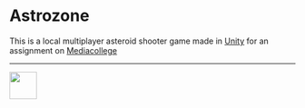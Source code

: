# Astrozone

This is a local multiplayer asteroid shooter game made in <a href="https://unity3d.com/" target="_blank">Unity</a> for an assignment on <a href="https://ma-web.nl/" target="_blank">Mediacollege</a>

---

<img src="https://www.ma-web.nl/static/vector/Logo_blok.svg" width="48">
